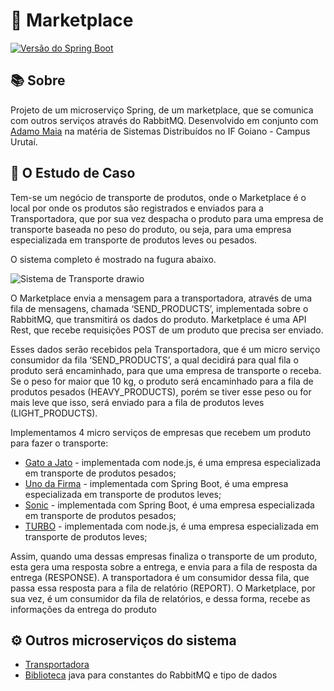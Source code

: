 # 🛒 Marketplace

[![Versão do Spring Boot](https://img.shields.io/badge/Spring_Booot-v2.7.1-6DB33F)](https://spring.io/projects/spring-boot/)

## 📚 Sobre
Projeto de um microserviço Spring, de um marketplace, que se comunica com outros serviços através do RabbitMQ. 
Desenvolvido em conjunto com [Adamo Maia](https://github.com/yKronoos) na matéria de Sistemas Distribuídos no IF Goiano - Campus Urutaí.

## 📝 O Estudo de Caso

Tem-se um negócio de transporte de produtos, onde o Marketplace é o local por onde os produtos são 
registrados e enviados para a Transportadora, que por sua vez despacha o produto para uma empresa de 
transporte baseada no peso do produto, ou seja, para uma empresa especializada em transporte de 
produtos leves ou pesados.

O sistema completo é mostrado na fugura abaixo.

![Sistema de Transporte drawio](https://user-images.githubusercontent.com/56361775/188547351-ada5d1fe-ee85-4f85-81eb-8fb7afd3c9e2.svg)

O Marketplace envia a mensagem para a transportadora, através de uma fila de mensagens, 
chamada ‘SEND_PRODUCTS’, implementada sobre o RabbitMQ, que transmitirá os dados do produto. 
Marketplace é uma API Rest, que recebe requisições POST de um produto que precisa ser enviado.

Esses dados serão recebidos pela Transportadora, que é um micro serviço consumidor da fila ‘SEND_PRODUCTS’, 
a qual decidirá para qual fila o produto será encaminhado, para que uma empresa de transporte o receba. 
Se o peso for maior que 10 kg, o produto será encaminhado para a fila de produtos pesados (HEAVY_PRODUCTS), 
porém se tiver esse peso ou for mais leve que isso, será enviado para a fila de produtos leves (LIGHT_PRODUCTS).

Implementamos 4 micro serviços de empresas que recebem um produto para fazer o transporte:
- [Gato a Jato](https://github.com/yKronoos/Empresa-Gato-a-Jato) - implementada com node.js, é uma empresa especializada em transporte de produtos pesados;
- [Uno da Firma](https://github.com/yKronoos/Empresa-Uno-da-Firma) - implementada com Spring Boot, é uma empresa especializada em transporte de produtos leves;
- [Sonic](https://github.com/yKronoos/Empresa-Sonic) - implementada com Spring Boot, é uma empresa especializada em transporte de produtos pesados;
- [TURBO](https://github.com/yKronoos/Empresa-Turbo) - implementada com node.js, é uma empresa especializada em transporte de produtos leves;

Assim, quando uma dessas empresas finaliza o transporte de um produto, esta gera uma resposta sobre a entrega, 
e envia para a fila de resposta da entrega (RESPONSE). A transportadora é um consumidor dessa fila, 
que passa essa resposta para a fila de relatório (REPORT). O Marketplace, por sua vez, é um consumidor
da fila de relatórios, e dessa forma, recebe as informações da entrega do produto

## ⚙️ Outros microserviços do sistema

- [Transportadora](https://github.com/wandersonfelipegp13/shipping-company)
- [Biblioteca](https://github.com/wandersonfelipegp13/transporty-library) java para constantes do RabbitMQ e tipo de dados
